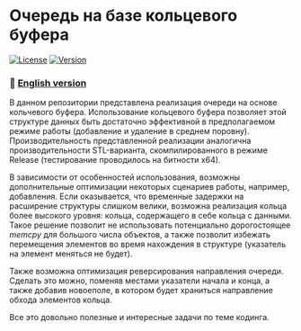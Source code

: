 # Очередь на базе кольцевого буфера
[![License](https://img.shields.io/badge/LICENSE-The%20Unlicense-green?style=flat-square)](/LICENSE)  [![Version](https://img.shields.io/badge/VERSION-STABLE-green?style=flat-square)](https://github.com/averov90/circular-buffer-Queue/releases)
### :small_orange_diamond: [English version](/README-eng.md)

В данном репозитории представлена реализация очереди на основе кольчевого буфера. 
Использование кольцевого буфера позволяет этой структуре данных быть достаточно эффективной в предполагаемом режиме работы (добавление и удаление в среднем поровну).
Производительность представленной реализации аналогична производительности STL-варианта, скомпилированного в режиме Release (тестирование проводилось на битности x64).

В зависимости от особенностей использования, возможны дополнительные оптимизации некоторых сценариев работы, например, добавления. 
Если оказывается, что временные задержки на расширение структуры слишком велики, возможна реализация кольца более высокого уровня: кольца, содержащего в себе кольца с данными.
Такое решение позволит не использовать потенциально дорогостоящее *memcpy* для большого числа объектов, а также позволит избежать перемещения элементов во время нахождения в структуре (указатель на элемент меняться не будет).

Также возможна оптимизация реверсирования направления очереди. 
Сделать это можно, поменяв местами указатели начала и конца, а также добавив новоеполе, в котором будет храниться направление обхода элементов кольца.

Все это довольно полезные и интересные задачи по теме кодинга.